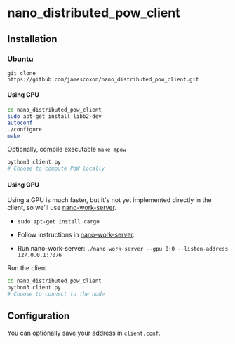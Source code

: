 # nano_distributed_pow_client

## Installation

### Ubuntu
`git clone https://github.com/jamescoxon/nano_distributed_pow_client.git`

#### Using CPU

```bash
cd nano_distributed_pow_client
sudo apt-get install libb2-dev
autoconf
./configure
make
```

Optionally, compile executable 
`make mpow`

```bash
python3 client.py
# Choose to compute PoW locally
```

#### Using GPU

Using a GPU is much faster, but it's not yet implemented directly in the client, so we'll use [nano-work-server](https://github.com/nanocurrency/nano-work-server/tree/master).

- `sudo apt-get install cargo`

- Follow instructions in [nano-work-server](https://github.com/nanocurrency/nano-work-server/tree/master).

- Run nano-work-server: `./nano-work-server --gpu 0:0 --listen-address 127.0.0.1:7076`

Run the client

```bash
cd nano_distributed_pow_client
python3 client.py
# Choose to connect to the node
```

## Configuration

You can optionally save your address in `client.conf`.
